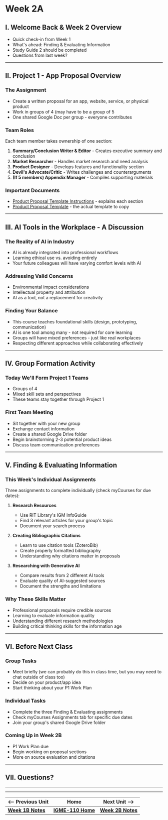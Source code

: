 # Week 2A

## I. Welcome Back & Week 2 Overview
- Quick check-in from Week 1
- What's ahead: Finding & Evaluating Information
- Study Guide 2 should be completed
- Questions from last week?

---

## II. Project 1 - App Proposal Overview

### The Assignment
- Create a written proposal for an app, website, service, or physical product
- Work in groups of 4 (may have to be a group of 5
- One shared Google Doc per group - everyone contributes

### Team Roles
Each team member takes ownership of one section:
1. **Summary/Conclusion Writer & Editor** - Creates executive summary and conclusion
2. **Market Researcher** - Handles market research and need analysis
3. **Product Designer** - Develops features and functionality section
4. **Devil's Advocate/Critic** - Writes challenges and counterarguments
5. **(If 5 members) Appendix Manager** - Compiles supporting materials

### Important Documents
- [Product Proposal Template Instructions](https://docs.google.com/document/d/1kf8tE2aJdK3cHz8Lt3Q-ipGpfdDZdv2abypi8rDThsQ/) - explains each section
- [Product Proposal Template](https://docs.google.com/document/d/1odCPGxzw_skckC3-mhqWKHlN2Pg3lSIOXAcNRS76qWA/copy) - the actual template to copy

---

## III. AI Tools in the Workplace - A Discussion

### The Reality of AI in Industry
- AI is already integrated into professional workflows
- Learning ethical use vs. avoiding entirely
- Your future colleagues will have varying comfort levels with AI

### Addressing Valid Concerns
- Environmental impact considerations
- Intellectual property and attribution
- AI as a tool, not a replacement for creativity

### Finding Your Balance
- This course teaches foundational skills (design, prototyping, communication)
- AI is one tool among many - not required for core learning
- Groups will have mixed preferences - just like real workplaces
- Respecting different approaches while collaborating effectively

---

## IV. Group Formation Activity

### Today We'll Form Project 1 Teams
- Groups of 4
- Mixed skill sets and perspectives
- These teams stay together through Project 1

### First Team Meeting
- Sit together with your new group
- Exchange contact information
- Create a shared Google Drive folder
- Begin brainstorming 2-3 potential product ideas
- Discuss team communication preferences

---

## V. Finding & Evaluating Information

### This Week's Individual Assignments
Three assignments to complete individually (check myCourses for due dates):

1. **Research Resources**
   - Use RIT Library's IGM InfoGuide
   - Find 3 relevant articles for your group's topic
   - Document your search process

2. **Creating Bibliographic Citations**
   - Learn to use citation tools (ZoteroBib)
   - Create properly formatted bibliography
   - Understanding why citations matter in proposals

3. **Researching with Generative AI**
   - Compare results from 2 different AI tools
   - Evaluate quality of AI-suggested sources
   - Document the strengths and limitations

### Why These Skills Matter
- Professional proposals require credible sources
- Learning to evaluate information quality
- Understanding different research methodologies
- Building critical thinking skills for the information age

---

## VI. Before Next Class

### Group Tasks
- Meet briefly (we can probably do this in class time, but you may need to chat outside of class too)
- Decide on your product/app idea
- Start thinking about your P1 Work Plan

### Individual Tasks
- Complete the three Finding & Evaluating assignments
- Check myCourses Assignments tab for specific due dates
- Join your group's shared Google Drive folder

### Coming Up in Week 2B
- P1 Work Plan due
- Begin working on proposal sections
- More on source evaluation and citations

---

## VII. Questions?

---
---

| <-- Previous Unit | Home | Next Unit -->
| --- | --- | --- 
|   [**Week 1B Notes**](1B.md)  |  [**IGME-110 Home**](../) | [**Week 2B Notes**](2B.md)
